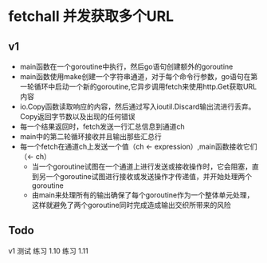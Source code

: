 # fetchall 并发获取多个URL
## v1 
- main函数在一个goroutine中执行，然后go语句创建额外的goroutine
- main函数使用make创建一个字符串通道，对于每个命令行参数，go语句在第一轮循环中启动一个新的goroutine,它异步调用fetch来使用http.Get获取URL内容
- io.Copy函数读取响应的内容，然后通过写入ioutil.Discard输出流进行丢弃。Copy返回字节数以及出现的任何错误
- 每一个结果返回时，fetch发送一行汇总信息到通道ch
- main中的第二轮循环接收并且输出那些汇总行
- 每一个fetch在通道ch上发送一个值（ch <- expression）,main函数接收它们（<- ch）
  - 当一个goroutine试图在一个通道上进行发送或接收操作时，它会阻塞，直到另一个goroutine试图进行接收或发送操作才传递值，并开始处理两个goroutine
  - 由main来处理所有的输出确保了每个goroutine作为一个整体单元处理，这样就避免了两个goroutine同时完成造成输出交织所带来的风险 
## Todo
v1 测试
练习 1.10 
练习 1.11